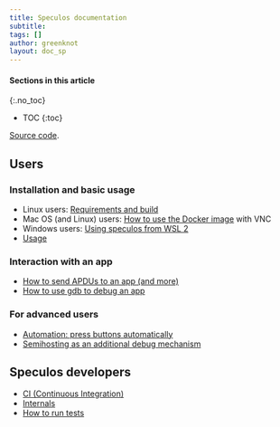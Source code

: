 ```yaml
---
title: Speculos documentation
subtitle:
tags: []
author: greenknot
layout: doc_sp
---
```


#### Sections in this article
{:.no_toc}
* TOC
{:toc}

[Source code](https://github.com/LedgerHQ/speculos).

## Users

### Installation and basic usage

- Linux users: [Requirements and build](i_build.md)
- Mac OS (and Linux) users: [How to use the Docker image](i_docker.md) with VNC
- Windows users: [Using speculos from WSL 2](i_wsl.md)
- [Usage](i_usage.md)

### Interaction with an app

- [How to send APDUs to an app (and more)](i_clients.md)
- [How to use gdb to debug an app](i_debug.md)

### For advanced users

- [Automation: press buttons automatically](i_automation.md)
- [Semihosting as an additional debug mechanism](i_semihosting.md)


## Speculos developers

- [CI (Continuous Integration)](d_ci.md)
- [Internals](d_internals.md)
- [How to run tests](d_tests.md)
